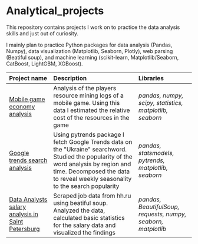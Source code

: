 # Analytical_projects

This repository contains projects I work on to practice the data analysis skills and just out of curiosity.

I mainly plan to practice Python packages for data analysis (Pandas, Numpy), data visualization (Matplotlib, Seaborn, Plotly), web parsing (Beatiful soup), and machine learning (scikit-learn, Matplotlib/Seaborn, CatBoost, LightGBM, XGBoost).

| Project name | Description | Libraries | 
| :---------------------- | :---------------------- | :---------------------- |
| [Mobile game economy analysis](game_economy_analysis) | Analysis of the players resource mining logs of a mobile game. Using this data I estimated the relative cost of the resources in the game| *pandas, numpy, scipy, statistics, matplotlib, seaborn*
| [Google trends search analysis](google_trends_ukraine_search) | Using pytrends package I fetch Google Trends data on the "Ukraine" searchword. Studied the popularity of the word analysis by region and time. Decomposed the data to reveal weekly seasonality to the search popularity| *pandas, statsmodels, pytrends, matplotlib, seaborn*
| [Data Analysts salary analysis in Saint Petersburg](hh.ru_salary_analysis) | Scraped job data from hh.ru using beatiful soup. Analyzed the data, calculated basic statistics for the salary data and visualized the findings| *pandas, BeautifulSoup, requests, numpy, seaborn, matplotlib*

